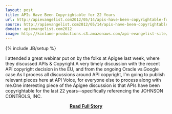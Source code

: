```yaml
---
layout: post
title: APIs Have Been Copyrightable for 22 Years
url: http://apievangelist.com2012/05/14/apis-have-been-copyrightable-for-22-years/
source: http://apievangelist.com2012/05/14/apis-have-been-copyrightable-for-22-years/
domain: apievangelist.com2012
image: http://kinlane-productions.s3.amazonaws.com/api-evangelist-site/blog/api-legal.jpg
---
```

{% include JB/setup %}<p>I attended a great webinar put on by the folks at Apigee last week, where they discussed APIs &amp; Copyright.A very timely discussion with the recent API copyright decision in the EU, and from the ongoing Oracle vs.Google case.As I process all discussions around API copyright, I’m going to publish relevant pieces here at API Voice, for everyone else to process along with me.One interesting piece of the Apigee discussion is that APIs have been copyrightable for the last 22 years--specifically referencing the JOHNSON CONTROLS, INC.</p>
<center><p><a href="http://apievangelist.com2012/05/14/apis-have-been-copyrightable-for-22-years/" style='padding:25px; font-sze:18px; font-weight: bold;'>Read Full Story</a></p></center>
